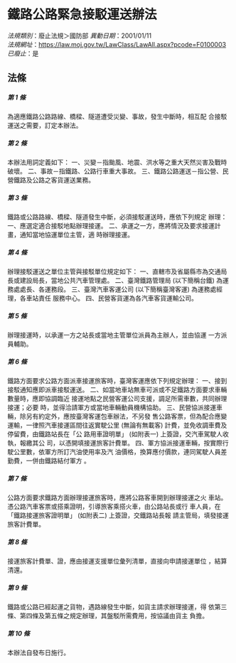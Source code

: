 # 鐵路公路緊急接駁運送辦法

*法規類別*：廢止法規＞國防部
*異動日期*：2001/01/11  
*法規網址*：https://law.moj.gov.tw/LawClass/LawAll.aspx?pcode=F0100003
*已廢止*：是


## 法條
##### 第 1 條
為適應鐵路公路路線、橋樑、隧道遭受災變、事故，發生中斷時，相互配
合接駁運送之需要，訂定本辦法。

##### 第 2 條
本辦法用詞定義如下：
一、災變－指颱風、地震、洪水等之重大天然災害及戰時破壞。
二、事故－指鐵路、公路行車重大事故。
三、鐵路公路運送－指公營、民營鐵路及公路之客貨運送業務。


##### 第 3 條
鐵路或公路路線、橋樑、隧道發生中斷，必須接駁運送時，應依下列規定
辦理：
一、應選定適合接駁地點辦理接運。
二、承運之一方，應將情況及要求接運計畫，通知當地協運單位主管，適
    時辦理接運。


##### 第 4 條
辦理接駁運送之單位主管與接駁單位規定如下：
一、直轄市及省屬縣市為交通局長或建設局長，當地公共汽車管理處。
二、臺灣鐵路管理局 (以下簡稱台鐵) 為運務處處長、各運務段。
三、臺灣汽車客運公司 (以下簡稱臺灣客運) 為運務處經理，各車站責任
    服務中心。
四、民營客貨運為各汽車客貨運輸公司。


##### 第 5 條
辦理接運時，以承運一方之站長或當地主管單位派員為主辦人，並由協運
一方派員輔助。

##### 第 6 條
鐵路方面要求公路方面派車接運旅客時，臺灣客運應依下列規定辦理：
一、接到接駁通知應即派車接駁運送。
二、如當地車站無車可派或不足鐵路方面要求車輛數量時，應即協調臨近
    接運地點之民營客運公司支援，調足所需車數，共同辦理接運；必要
    時，並得洽請軍方或當地車輛動員機構協助。
三、民營協派接運車輛，除另有約定外，應按臺灣客運包車辦法，不另發
    售公路客票，但為配合應變運輸，一律照汽車接運區間往返實駛公里
     (無論有無載客) 計費，並免收調車費及停留費，由鐵路站長在「公
    路用車證明單」 (如附表一) 上簽證，交汽車駕駛人收執，報繳其公
    司，以憑開填接運旅客計費單。
四、軍方協派接運車輛，按實際行駛公里數，依軍方所訂汽油使用率及汽
    油價格，換算應付價款，連同駕駛人員差勤費，一併由鐵路結付軍方
    。

##### 第 7 條
公路方面要求鐵路方面辦理接運旅客時，應將公路客車開到辦理接運之火
車站。憑公路汽車客票或搭乘證明，引導旅客乘搭火車，由公路站長或行
車人員，在「鐵路接運旅客證明單」 (如附表二) 上簽證，交鐵路站長報
請主管局，填發接運旅客計費單。

##### 第 8 條
接運旅客計費單、證，應由接運支援單位彙列清單，直接向申請接運單位
，結算清還。

##### 第 9 條
鐵路或公路已經起運之貨物，遇路線發生中斷，如貨主請求辦理接運，得
依第三條、第四條及第五條之規定辦理，其盤駁所需費用，按協議由貨主
負擔。

##### 第 10 條
本辦法自發布日施行。



